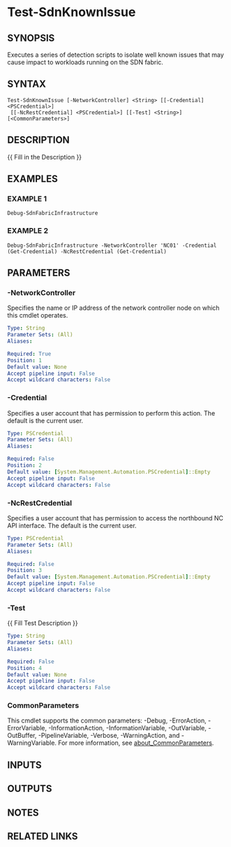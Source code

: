 # Test-SdnKnownIssue

## SYNOPSIS
Executes a series of detection scripts to isolate well known issues that may cause impact to workloads running on the SDN fabric.

## SYNTAX

```
Test-SdnKnownIssue [-NetworkController] <String> [[-Credential] <PSCredential>]
 [[-NcRestCredential] <PSCredential>] [[-Test] <String>] [<CommonParameters>]
```

## DESCRIPTION
{{ Fill in the Description }}

## EXAMPLES

### EXAMPLE 1
```
Debug-SdnFabricInfrastructure
```

### EXAMPLE 2
```
Debug-SdnFabricInfrastructure -NetworkController 'NC01' -Credential (Get-Credential) -NcRestCredential (Get-Credential)
```

## PARAMETERS

### -NetworkController
Specifies the name or IP address of the network controller node on which this cmdlet operates.

```yaml
Type: String
Parameter Sets: (All)
Aliases:

Required: True
Position: 1
Default value: None
Accept pipeline input: False
Accept wildcard characters: False
```

### -Credential
Specifies a user account that has permission to perform this action.
The default is the current user.

```yaml
Type: PSCredential
Parameter Sets: (All)
Aliases:

Required: False
Position: 2
Default value: [System.Management.Automation.PSCredential]::Empty
Accept pipeline input: False
Accept wildcard characters: False
```

### -NcRestCredential
Specifies a user account that has permission to access the northbound NC API interface.
The default is the current user.

```yaml
Type: PSCredential
Parameter Sets: (All)
Aliases:

Required: False
Position: 3
Default value: [System.Management.Automation.PSCredential]::Empty
Accept pipeline input: False
Accept wildcard characters: False
```

### -Test
{{ Fill Test Description }}

```yaml
Type: String
Parameter Sets: (All)
Aliases:

Required: False
Position: 4
Default value: None
Accept pipeline input: False
Accept wildcard characters: False
```

### CommonParameters
This cmdlet supports the common parameters: -Debug, -ErrorAction, -ErrorVariable, -InformationAction, -InformationVariable, -OutVariable, -OutBuffer, -PipelineVariable, -Verbose, -WarningAction, and -WarningVariable. For more information, see [about_CommonParameters](http://go.microsoft.com/fwlink/?LinkID=113216).

## INPUTS

## OUTPUTS

## NOTES

## RELATED LINKS
